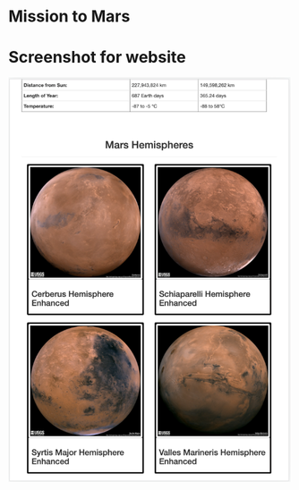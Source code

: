 # Mission to Mars

# Screenshot for website
![Ipad Air responsive website screenshot](https://github.com/yangya19/Mission_to_Mars/blob/main/ipad%20Air.png)
